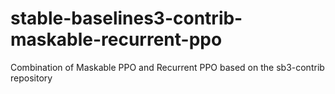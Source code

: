# stable-baselines3-contrib-maskable-recurrent-ppo
Combination of Maskable PPO and Recurrent PPO based on the sb3-contrib repository
